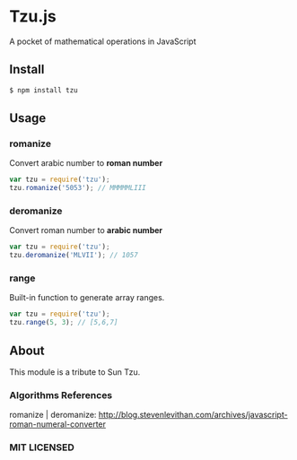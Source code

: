 # Tzu.js

A pocket of mathematical operations in JavaScript

## Install

```sh
$ npm install tzu
```

## Usage

### romanize

Convert arabic number to **roman number**

```javascript
var tzu = require('tzu');
tzu.romanize('5053'); // MMMMMLIII
```

### deromanize

Convert roman number to **arabic number**

```javascript
var tzu = require('tzu');
tzu.deromanize('MLVII'); // 1057
```

### range

Built-in function to generate array ranges.

```javascript
var tzu = require('tzu');
tzu.range(5, 3); // [5,6,7] 
```

## About

This module is a tribute to Sun Tzu.

### Algorithms References

romanize | deromanize: http://blog.stevenlevithan.com/archives/javascript-roman-numeral-converter

### MIT LICENSED